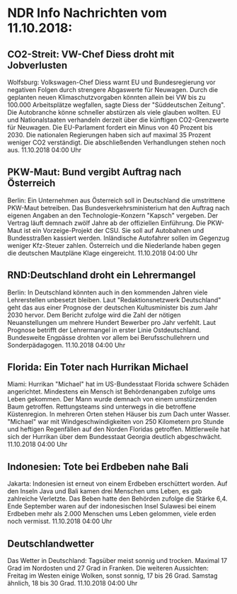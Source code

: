 # NDR Info Nachrichten vom 11.10.2018:


## CO2-Streit: VW-Chef Diess droht mit Jobverlusten
Wolfsburg: Volkswagen-Chef Diess warnt EU und Bundesregierung vor negativen Folgen durch strengere Abgaswerte für Neuwagen. Durch die geplanten neuen Klimaschutzvorgaben könnten allein bei VW bis zu 100.000 Arbeitsplätze wegfallen, sagte Diess der "Süddeutschen Zeitung". Die Autobranche könne schneller abstürzen als viele glauben wollten. EU und Nationalstaaten verhandeln derzeit über die künftigen CO2-Grenzwerte für Neuwagen. Die EU-Parlament fordert ein Minus von 40 Prozent bis 2030. Die nationalen Regierungen haben sich auf maximal 35 Prozent weniger CO2 verständigt. Die abschließenden Verhandlungen stehen noch aus. 11.10.2018 04:00 Uhr 

## PKW-Maut: Bund vergibt Auftrag nach Österreich
Berlin: Ein Unternehmen aus Österreich soll in Deutschland die umstrittene PKW-Maut betreiben. Das Bundesverkehrsministerium hat den Auftrag nach eigenen Angaben an den Technologie-Konzern "Kapsch" vergeben. Der Vertrag läuft demnach zwölf Jahre ab der offiziellen Einführung. Die PKW-Maut ist ein Vorzeige-Projekt der CSU. Sie soll auf Autobahnen und Bundesstraßen kassiert werden. Inländische Autofahrer sollen im Gegenzug weniger Kfz-Steuer zahlen. Österreich und die Niederlande haben gegen die deutschen Mautpläne Klage eingereicht. 11.10.2018 04:00 Uhr 

## RND:Deutschland droht ein Lehrermangel
Berlin: In Deutschland könnten auch in den kommenden Jahren viele Lehrerstellen unbesetzt bleiben. Laut "Redaktionsnetzwerk Deutschland" geht das aus einer Prognose der deutschen Kultusminister bis zum Jahr 2030 hervor. Dem Bericht zufolge wird die Zahl der nötigen Neuanstellungen um mehrere Hundert Bewerber pro Jahr verfehlt. Laut Prognose betrifft der Lehrermangel in erster Linie Ostdeutschland. Bundesweite Engpässe drohten vor allem bei Berufsschullehrern und Sonderpädagogen. 11.10.2018 04:00 Uhr 

## Florida: Ein Toter nach Hurrikan Michael
Miami:			Hurrikan "Michael" hat im US-Bundesstaat Florida schwere Schäden angerichtet. Mindestens ein Mensch ist Behördenangaben zufolge ums Leben gekommen. Der Mann wurde demnach von einem umstürzenden Baum getroffen. Rettungsteams sind unterwegs in die betroffene Küstenregion. In mehreren Orten stehen Häuser bis zum Dach unter Wasser. "Michael" war mit Windgeschwindigkeiten von 250 Kilometern pro Stunde und heftigen Regenfällen auf den Norden Floridas getroffen. Mittlerweile hat sich der Hurrikan über dem Bundesstaat Georgia deutlich abgeschwächt. 11.10.2018 04:00 Uhr 

## Indonesien: Tote bei Erdbeben nahe Bali
Jakarta: Indonesien ist erneut von einem Erdbeben erschüttert worden. Auf den Inseln Java und Bali kamen drei Menschen ums Leben, es gab zahlreiche Verletzte. Das Beben hatte den Behörden zufolge die Stärke 6,4.  Ende September waren auf der indonesischen Insel Sulawesi bei einem Erdbeben mehr als 2.000 Menschen ums Leben gelommen, viele erden noch vermisst. 11.10.2018 04:00 Uhr 

## Deutschlandwetter
Das Wetter in Deutschland:
Tagsüber meist sonnig und trocken. Maximal 17 Grad im Nordosten und 27 Grad in Franken. Die weiteren Aussichten:
Freitag im Westen einige Wolken, sonst sonnig, 17 bis 26 Grad. Samstag ähnlich, 18 bis 30 Grad. 11.10.2018 04:00 Uhr 
